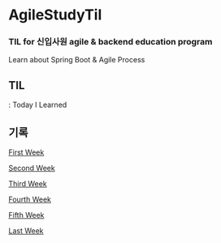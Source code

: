 # AgileStudyTil
### TIL for 신입사원 agile & backend education program
Learn about Spring Boot & Agile Process

## TIL 
: Today I Learned

## 기록

[First Week](/first)

[Second Week](/second)

[Third Week](/third)

[Fourth Week](/fourth)

[Fifth Week](/fifth)

[Last Week](/sixth)

